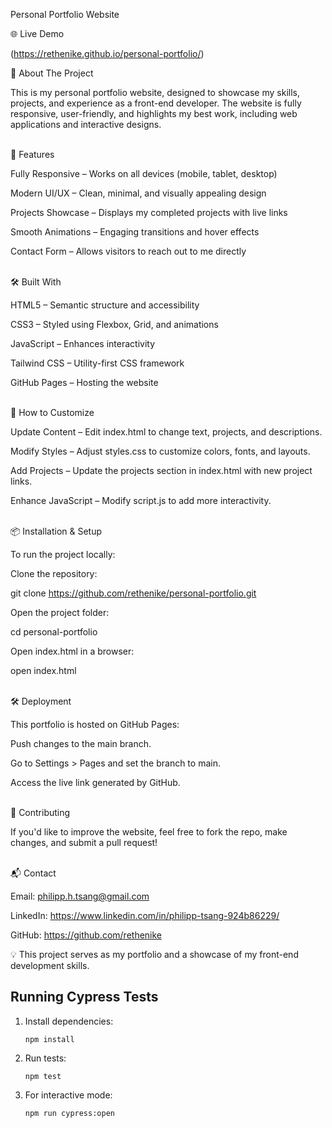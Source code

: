 Personal Portfolio Website

🌐 Live Demo

(https://rethenike.github.io/personal-portfolio/)

📖 About The Project

This is my personal portfolio website, designed to showcase my skills, projects, and experience as a front-end developer. The website is fully responsive, user-friendly, and highlights my best work, including web applications and interactive designs.
<br>
<br>

🚀 Features

Fully Responsive – Works on all devices (mobile, tablet, desktop)

Modern UI/UX – Clean, minimal, and visually appealing design

Projects Showcase – Displays my completed projects with live links

Smooth Animations – Engaging transitions and hover effects

Contact Form – Allows visitors to reach out to me directly
<br>
<br>

🛠️ Built With

HTML5 – Semantic structure and accessibility

CSS3 – Styled using Flexbox, Grid, and animations

JavaScript – Enhances interactivity

Tailwind CSS – Utility-first CSS framework

GitHub Pages – Hosting the website
<br>
<br>

🎨 How to Customize

Update Content – Edit index.html to change text, projects, and descriptions.

Modify Styles – Adjust styles.css to customize colors, fonts, and layouts.

Add Projects – Update the projects section in index.html with new project links.

Enhance JavaScript – Modify script.js to add more interactivity.
<br>
<br>

📦 Installation & Setup

To run the project locally:

Clone the repository:

git clone https://github.com/rethenike/personal-portfolio.git

Open the project folder:

cd personal-portfolio

Open index.html in a browser:

open index.html
<br>
<br>

🛠️ Deployment

This portfolio is hosted on GitHub Pages:

Push changes to the main branch.

Go to Settings > Pages and set the branch to main.

Access the live link generated by GitHub.
<br>
<br>

🤝 Contributing

If you'd like to improve the website, feel free to fork the repo, make changes, and submit a pull request!
<br>
<br>

📬 Contact

Email: philipp.h.tsang@gmail.com

LinkedIn: https://www.linkedin.com/in/philipp-tsang-924b86229/

GitHub: https://github.com/rethenike
<br>

💡 This project serves as my portfolio and a showcase of my front-end development skills.

## Running Cypress Tests

1. Install dependencies:
   ```
   npm install
   ```
2. Run tests:
   ```
   npm test
   ```
3. For interactive mode:
   ```
   npm run cypress:open
   ```

